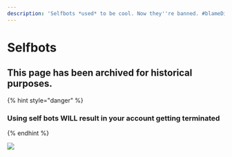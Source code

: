 ```yaml
---
description: 'Selfbots *used* to be cool. Now they''re banned. #blameDiscord'
---
```


# Selfbots

## This page has been archived for historical purposes.

{% hint style="danger" %}
### Using self bots **WILL** result in your account getting terminated
{% endhint %}

![](https://cdn.discordapp.com/attachments/81384788765712384/374827488171261953/unknown.png)

